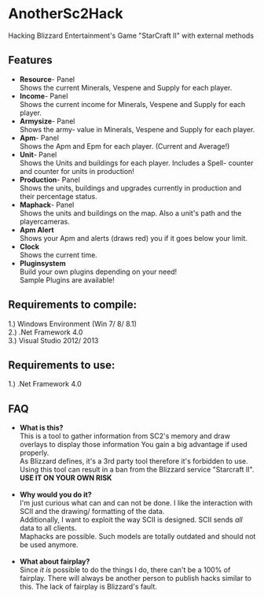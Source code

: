 AnotherSc2Hack
==============
Hacking Blizzard Entertainment's Game "StarCraft II" with external methods<br>


Features
--------
<ul>
<li><b>Resource</b>- Panel<br>
		Shows the current Minerals, Vespene and Supply for each player.<br>
<li><b>Income</b>- Panel<br>
		Shows the current income for Minerals, Vespene and Supply for each player.<br>
<li><b>Armysize</b>- Panel<br>
		Shows the army- value in Minerals, Vespene and Supply for each player.<br>
<li><b>Apm</b>- Panel<br>
		Shows the Apm and Epm for each player. (Current and Average!)<br>
<li><b>Unit</b>- Panel<br>
		Shows the Units and buildings for each player. Includes a Spell- counter and counter for units in production!<br>
<li><b>Production</b>- Panel<br>
		Shows the units, buildings and upgrades currently in production and their percentage status.<br>
<li><b>Maphack</b>- Panel<br>
		Shows the units and buildings on the map. Also a unit's path and the playercameras.<br>
<li><b>Apm Alert</b><br>
		Shows your Apm and alerts (draws red) you if it goes below your limit.<br>
<li><b>Clock</b><br>
		Shows the current time.<br>
<li><b>Pluginsystem</b><br>
		Build your own plugins depending on your need!<br>
		Sample Plugins are available!<br>
</ul>


Requirements to compile:
------------------------
1.) Windows Environment (Win 7/ 8/ 8.1)<br>
2.) .Net Framework 4.0<br>
3.) Visual Studio 2012/ 2013<br>



Requirements to use:
--------------------
1.) .Net Framework 4.0<br>



FAQ
---
<UL>
<li><b>What is this?</b><br>
		This is a tool to gather information from SC2's memory and draw overlays to display those information
		You gain a big advantage if used properly.<br>
		As Blizzard defines, it's a 3rd party tool therefore it's forbidden to use.<br>
		Using this tool can result in a ban from the Blizzard service "Starcraft II".<br>
		<b>USE IT ON YOUR OWN RISK</b><br>
		<br>
<li><b>Why would you do it?</b><br>
		I'm just curious what can and can not be done. I like the interaction with SCII and the drawing/ 				formatting of the data.<br>
		Additionally, I want to exploit the way SCII is designed. SCII sends <i>all</i> data to all clients.<br>
		Maphacks are possible. Such models are totally outdated and should not be used anymore.<br>
		<br>
<li><b>What about fairplay?</b><br>
		Since <i>it is</i> possible to do the things I do, there can't be a 100% of fairplay. There will always be 			another person to publish hacks similar to this. The lack of fairplay is Blizzard's fault.
</UL>
